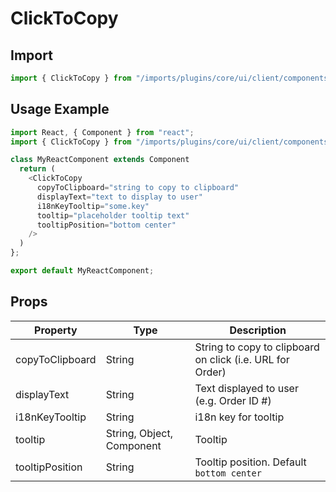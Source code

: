 # ClickToCopy

## Import

```javascript
import { ClickToCopy } from "/imports/plugins/core/ui/client/components";
```

## Usage Example

```javascript
import React, { Component } from "react";
import { ClickToCopy } from "/imports/plugins/core/ui/client/components";

class MyReactComponent extends Component
  return (
    <ClickToCopy
      copyToClipboard="string to copy to clipboard"
      displayText="text to display to user"
      i18nKeyTooltip="some.key"
      tooltip="placeholder tooltip text"
      tooltipPosition="bottom center"
    />
  )
};

export default MyReactComponent;
```

## Props

| Property        | Type                      | Description                                               |
| --------------- | ------------------------- | --------------------------------------------------------- |
| copyToClipboard | String                    | String to copy to clipboard on click (i.e. URL for Order) |
| displayText     | String                    | Text displayed to user (e.g. Order ID #)                  |
| i18nKeyTooltip  | String                    | i18n key for tooltip                                      |
| tooltip         | String, Object, Component | Tooltip                                                   |
| tooltipPosition | String                    | Tooltip position. Default `bottom center`                 |
